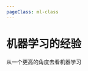 ```yaml
---
pageClass: ml-class
---
```


<!--
 * @Description: 
 * @Author: Jack Huang
 * @Github: https://github.com/HuangJiaLian
 * @Date: 2019-10-07 21:57:32
 * @LastEditors: Jack Huang
 * @LastEditTime: 2019-10-07 21:58:19
 -->

# 机器学习的经验
从一个更高的角度去看机器学习
